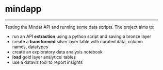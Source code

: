 # mindapp

---

Testing the Mindat API and running some data scripts. The project aims to:

* run an API **extraction** using a python script and saving a bronze layer
* create a **transformed** silver layer table with curated data, column names, datatypes
* create an exploratory data analysis notebook
* **load** gold layer analytical tables
* use a dataviz tool to report insights
